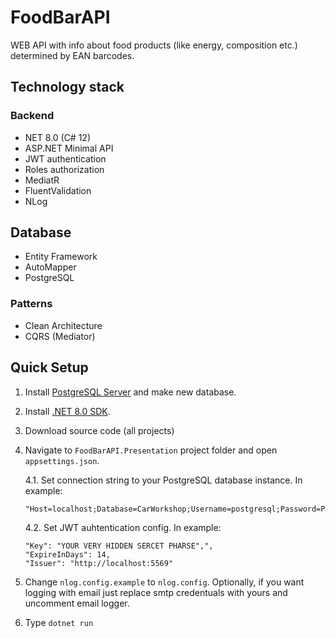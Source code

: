 # FoodBarAPI
WEB API with info about food products (like energy, composition etc.) determined by EAN barcodes.

## Technology stack

### Backend
- NET 8.0 (C# 12)
- ASP.NET Minimal API
- JWT authentication
- Roles authorization
- MediatR
- FluentValidation
- NLog

## Database 
- Entity Framework
- AutoMapper
- PostgreSQL

### Patterns
- Clean Architecture
- CQRS (Mediator)

## Quick Setup
1. Install [PostgreSQL Server](https://www.postgresql.org/download/) and make new database.
2. Install [.NET 8.0 SDK](https://dotnet.microsoft.com/en-us/download/dotnet/8.0).
3. Download source code (all projects)
4. Navigate to `FoodBarAPI.Presentation` project folder and open `appsettings.json`.

    4.1. Set connection string to your PostgreSQL database instance. In example:
    ```
    "Host=localhost;Database=CarWorkshop;Username=postgresql;Password=PASSWORD;"
    ```
    4.2. Set JWT auhtentication config. In example:
    ```
    "Key": "YOUR VERY HIDDEN SERCET PHARSE",",
    "ExpireInDays": 14,
    "Issuer": "http://localhost:5569"
    ```

5. Change `nlog.config.example` to `nlog.config`. Optionally, if you want logging with email just replace smtp credentuals with yours and uncomment email logger.
6. Type `dotnet run`